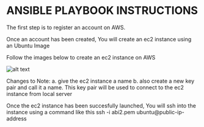 # ANSIBLE PLAYBOOK INSTRUCTIONS
The first step is to register an account on AWS. 

Once an account has been created, You will create an ec2 instance using an Ubuntu Image


Follow the images below to create an ec2 instance on AWS

![alt text](<Screenshot 2024-02-27 at 9.35.11 AM.png>) 

Changes to Note: 
a. give the ec2 instance a name
b. also create a new key pair and call it a name. This key pair will be used to connect to the ec2 instance from local server

Once the ec2 instance has been succesfully launched, You will ssh into the instance using a command like this
ssh -i abi2.pem ubuntu@public-ip-address